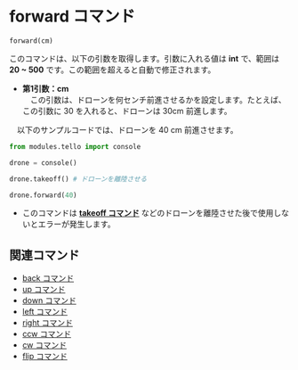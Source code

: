 # forward コマンド

```forward(cm)```
<br>

 このコマンドは、以下の引数を取得します。引数に入れる値は **int** で、範囲は **20 ~ 500** です。この範囲を超えると自動で修正されます。

- **第1引数：cm**<br>
　この引数は、ドローンを何センチ前進させるかを設定します。たとえば、この引数に 30 を入れると、ドローンは 30cm 前進します。

　以下のサンプルコードでは、ドローンを 40 cm 前進させます。

```python
from modules.tello import console

drone = console()

drone.takeoff() # ドローンを離陸させる

drone.forward(40)
```

- このコマンドは **[takeoff コマンド]()** などのドローンを離陸させた後で使用しないとエラーが発生します。

## 関連コマンド

- [back コマンド]()
- [up コマンド]()
- [down コマンド]()
- [left コマンド]()
- [right コマンド]()
- [ccw コマンド]()
- [cw コマンド]()
- [flip コマンド]()
